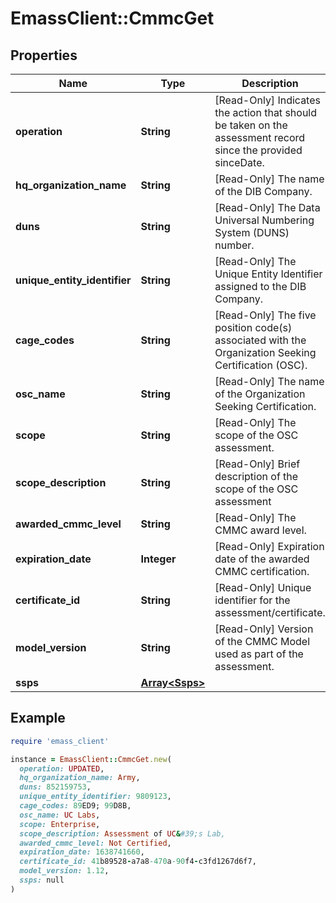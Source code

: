 # EmassClient::CmmcGet

## Properties

| Name | Type | Description | Notes |
| ---- | ---- | ----------- | ----- |
| **operation** | **String** | [Read-Only] Indicates the action that should be taken on the assessment record since the provided sinceDate. | [optional] |
| **hq_organization_name** | **String** | [Read-Only] The name of the DIB Company. | [optional] |
| **duns** | **String** | [Read-Only] The Data Universal Numbering System (DUNS) number. | [optional] |
| **unique_entity_identifier** | **String** | [Read-Only] The Unique Entity Identifier assigned to the DIB Company. | [optional] |
| **cage_codes** | **String** | [Read-Only] The five position code(s) associated with the Organization Seeking Certification (OSC). | [optional] |
| **osc_name** | **String** | [Read-Only] The name of the Organization Seeking Certification. | [optional] |
| **scope** | **String** | [Read-Only] The scope of the OSC assessment. | [optional] |
| **scope_description** | **String** | [Read-Only] Brief description of the scope of the OSC assessment | [optional] |
| **awarded_cmmc_level** | **String** | [Read-Only] The CMMC award level. | [optional] |
| **expiration_date** | **Integer** | [Read-Only] Expiration date of the awarded CMMC certification. | [optional] |
| **certificate_id** | **String** | [Read-Only] Unique identifier for the assessment/certificate. | [optional] |
| **model_version** | **String** | [Read-Only] Version of the CMMC Model used as part of the assessment. | [optional] |
| **ssps** | [**Array&lt;Ssps&gt;**](Ssps.md) |  | [optional] |

## Example

```ruby
require 'emass_client'

instance = EmassClient::CmmcGet.new(
  operation: UPDATED,
  hq_organization_name: Army,
  duns: 852159753,
  unique_entity_identifier: 9809123,
  cage_codes: 89ED9; 99D8B,
  osc_name: UC Labs,
  scope: Enterprise,
  scope_description: Assessment of UC&#39;s Lab,
  awarded_cmmc_level: Not Certified,
  expiration_date: 1638741660,
  certificate_id: 41b89528-a7a8-470a-90f4-c3fd1267d6f7,
  model_version: 1.12,
  ssps: null
)
```

